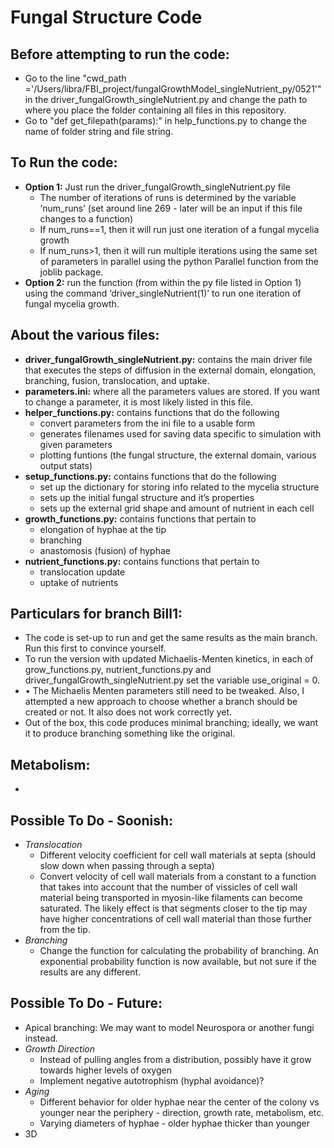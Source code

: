 
# Fungal Structure Code

## Before attempting to run the code:
- Go to the line "cwd_path ='/Users/libra/FBI_project/fungalGrowthModel_singleNutrient_py/0521'" in the driver_fungalGrowth_singleNutrient.py and change the path to where you  place the folder containing all files in this repository.
- Go to "def get_filepath(params):" in help_functions.py to change the name of folder string and file string.

## To Run the code:
- **Option 1:** Just run the driver_fungalGrowth_singleNutrient.py file 
    - The number of iterations of runs is determined by the variable ‘num_runs’ (set around line 269 - later will be an input if this file changes to a function)
    - If num_runs==1, then it will run just one iteration of a fungal mycelia growth
    - If num_runs>1, then it will run multiple iterations using the same set of parameters in parallel using the python Parallel function from the joblib package.
- **Option 2:** run the function (from within the py file listed in Option 1) using the command ‘driver_singleNutrient(1)’ to run one iteration of fungal mycelia growth.

## About the various files:
- **driver_fungalGrowth_singleNutrient.py:** contains the main driver file that executes the steps of diffusion in the external domain, elongation, branching, fusion, translocation, and uptake.
- **parameters.ini:** where all the parameters values are stored. If you want to change a parameter, it is most likely listed in this file.
- **helper_functions.py:** contains functions that do the following
    - convert parameters from the ini file to a usable form 
    - generates filenames used for saving data specific to simulation with given parameters
    - plotting funtions (the fungal structure, the external domain, various output stats)
- **setup_functions.py:** contains functions that do the following
    - set up the dictionary for storing info related to the mycelia structure
    - sets up the initial fungal structure and it’s properties
    - sets up the external grid shape and amount of nutrient in each cell
- **growth_functions.py:** contains functions that pertain to
    - elongation of hyphae at the tip
    - branching 
    - anastomosis (fusion) of hyphae
- **nutrient_functions.py:** contains functions that pertain to
    - translocation update
    - uptake of nutrients
## Particulars for branch Bill1:
- The code is set-up to run and get the same results as the main branch. Run this first to convince yourself.
- To run the version with updated Michaelis-Menten kinetics, in each of grow_functions.py, nutrient_functions.py and driver_fungalGrowth_singleNutrient.py
set the variable use_original = 0.
- •	The Michaelis Menten parameters still need to be tweaked. Also, I attempted a new approach to choose whether a branch should be created or not. It also does not work correctly yet. 
- Out of the box, this code produces minimal branching; ideally, we want it to produce branching something like the original.

## Metabolism:
- 

## Possible To Do - Soonish:
- *Translocation*
    - Different velocity coefficient for cell wall materials at septa (should slow down when passing through a septa)
    - Convert velocity of cell wall materials from a constant to a function that takes into account that the number of vissicles of cell wall material being transported in myosin-like filaments can become saturated. The likely effect is that segments closer to the tip may have higher concentrations of cell wall material than those further from the tip.
- *Branching*
    - Change the function for calculating the probability of branching. An exponential probability function is now available, but not sure if the results are any different.

## Possible To Do - Future:
- Apical branching: We may want to model Neurospora or another fungi instead.
- *Growth Direction*
    - Instead of pulling angles from a distribution, possibly have it grow towards higher levels of oxygen
    - Implement negative autotrophism (hyphal avoidance)?
- *Aging*
    - Different behavior for older hyphae near the center of the colony vs younger near the periphery - direction, growth rate, metabolism, etc.
    - Varying diameters of hyphae - older hyphae thicker than younger
- 3D
